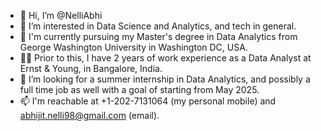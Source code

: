- 👋 Hi, I’m @NelliAbhi
- 👀 I’m interested in Data Science and Analytics, and tech in general.
- 🌱 I'm currently pursuing my Master's degree in Data Analytics from George Washington University in Washington DC, USA.
- 👨‍💼 Prior to this, I have 2 years of work experience as a Data Analyst at Ernst & Young, in Bangalore, India.
- 💞️ I’m looking for a summer internship in Data Analytics, and possibly a full time job as well with a goal of starting from May 2025.
- 📫 I'm reachable at +1-202-7131064 (my personal mobile) and abhijit.nelli98@gmail.com (email).

<!---
NelliAbhi/NelliAbhi is a ✨ special ✨ repository because its `README.md` (this file) appears on your GitHub profile.
You can click the Preview link to take a look at your changes.
--->
